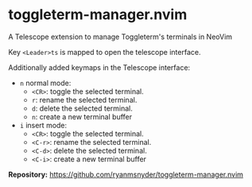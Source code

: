 # toggleterm-manager.nvim

A Telescope extension to manage Toggleterm's terminals in NeoVim

Key `<Leader>ts` is mapped to open the telescope interface.

Additionally added keymaps in the Telescope interface:

- `n` normal mode:
  - `<CR>`: toggle the selected terminal.
  - `r`: rename the selected terminal.
  - `d`: delete the selected terminal.
  - `n`: create a new terminal buffer
- `i` insert mode:
  - `<CR>`: toggle the selected terminal.
  - `<C-r>`: rename the selected terminal.
  - `<C-d>`: delete the selected terminal.
  - `<C-i>`: create a new terminal buffer

**Repository:** <https://github.com/ryanmsnyder/toggleterm-manager.nvim>
